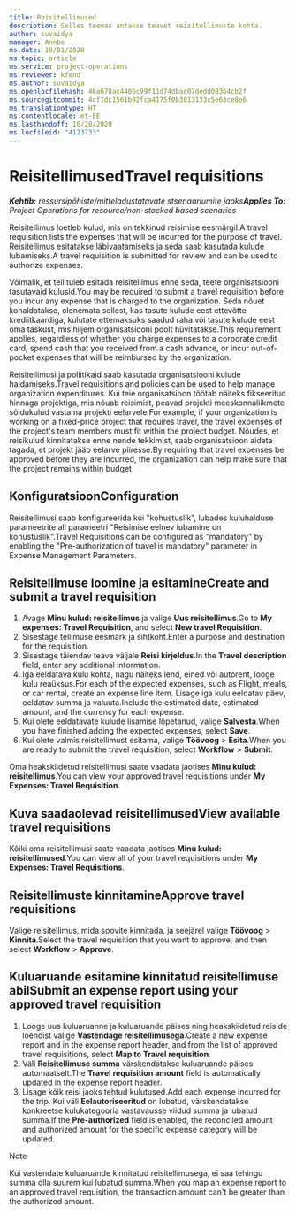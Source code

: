 ```yaml
---
title: Reisitellimused
description: Selles teemas antakse teavet reisitellimuste kohta.
author: suvaidya
manager: Annbe
ms.date: 10/01/2020
ms.topic: article
ms.service: project-operations
ms.reviewer: kfend
ms.author: suvaidya
ms.openlocfilehash: 46a678ac4486c99f11d74dbac07dedd08364cb2f
ms.sourcegitcommit: 4cf1dc1561b92fca4175f0b3813133c5e63ce8e6
ms.translationtype: HT
ms.contentlocale: et-EE
ms.lasthandoff: 10/28/2020
ms.locfileid: "4123733"
---
```

# <a name="travel-requisitions"></a><span data-ttu-id="33465-103">Reisitellimused</span><span class="sxs-lookup"><span data-stu-id="33465-103">Travel requisitions</span></span>

<span data-ttu-id="33465-104">_**Kehtib:** ressursipõhiste/mitteladustatavate stsenaariumite jaoks_</span><span class="sxs-lookup"><span data-stu-id="33465-104">_**Applies To:** Project Operations for resource/non-stocked based scenarios_</span></span>

<span data-ttu-id="33465-105">Reisitellimus loetleb kulud, mis on tekkinud reisimise eesmärgil.</span><span class="sxs-lookup"><span data-stu-id="33465-105">A travel requisition lists the expenses that will be incurred for the purpose of travel.</span></span> <span data-ttu-id="33465-106">Reisitellimus esitatakse läbivaatamiseks ja seda saab kasutada kulude lubamiseks.</span><span class="sxs-lookup"><span data-stu-id="33465-106">A travel requisition is submitted for review and can be used to authorize expenses.</span></span>

<span data-ttu-id="33465-107">Võimalik, et teil tuleb esitada reisitellimus enne seda, teete organisatsiooni tasutavaid kulusid.</span><span class="sxs-lookup"><span data-stu-id="33465-107">You may be required to submit a travel requisition before you incur any expense that is charged to the organization.</span></span> <span data-ttu-id="33465-108">Seda nõuet kohaldatakse, olenemata sellest, kas tasute kulude eest ettevõtte krediitkaardiga, kulutate ettemaksuks saadud raha või tasute kulude eest oma taskust, mis hiljem organisatsiooni poolt hüvitatakse.</span><span class="sxs-lookup"><span data-stu-id="33465-108">This requirement applies, regardless of whether you charge expenses to a corporate credit card, spend cash that you received from a cash advance, or incur out-of-pocket expenses that will be reimbursed by the organization.</span></span>

<span data-ttu-id="33465-109">Reisitellimusi ja poliitikaid saab kasutada organisatsiooni kulude haldamiseks.</span><span class="sxs-lookup"><span data-stu-id="33465-109">Travel requisitions and policies can be used to help manage organization expenditures.</span></span> <span data-ttu-id="33465-110">Kui teie organisatsioon töötab näiteks fikseeritud hinnaga projektiga, mis nõuab reisimist, peavad projekti meeskonnaliikmete sõidukulud vastama projekti eelarvele.</span><span class="sxs-lookup"><span data-stu-id="33465-110">For example, if your organization is working on a fixed-price project that requires travel, the travel expenses of the project's team members must fit within the project budget.</span></span> <span data-ttu-id="33465-111">Nõudes, et reisikulud kinnitatakse enne nende tekkimist, saab organisatsioon aidata tagada, et projekt jääb eelarve piiresse.</span><span class="sxs-lookup"><span data-stu-id="33465-111">By requiring that travel expenses be approved before they are incurred, the organization can help make sure that the project remains within budget.</span></span>

## <a name="configuration"></a><span data-ttu-id="33465-112">Konfiguratsioon</span><span class="sxs-lookup"><span data-stu-id="33465-112">Configuration</span></span> 

<span data-ttu-id="33465-113">Reisitellimusi saab konfigureerida kui "kohustuslik", lubades kuluhalduse parameetrite all parameetri "Reisimise eelnev lubamine on kohustuslik".</span><span class="sxs-lookup"><span data-stu-id="33465-113">Travel Requisitions can be configured as "mandatory" by enabling the "Pre-authorization of travel is mandatory" parameter in Expense Management Parameters.</span></span> 

## <a name="create-and-submit-a-travel-requisition"></a><span data-ttu-id="33465-114">Reisitellimuse loomine ja esitamine</span><span class="sxs-lookup"><span data-stu-id="33465-114">Create and submit a travel requisition</span></span>

1. <span data-ttu-id="33465-115">Avage **Minu kulud: reisitellimus** ja valige **Uus reisitellimus**.</span><span class="sxs-lookup"><span data-stu-id="33465-115">Go to **My expenses: Travel Requisition**, and select **New travel Requisition**.</span></span>
2. <span data-ttu-id="33465-116">Sisestage tellimuse eesmärk ja sihtkoht.</span><span class="sxs-lookup"><span data-stu-id="33465-116">Enter a purpose and destination for the requisition.</span></span>
3. <span data-ttu-id="33465-117">Sisestage täiendav teave väljale **Reisi kirjeldus**.</span><span class="sxs-lookup"><span data-stu-id="33465-117">In the  **Travel description** field, enter any additional information.</span></span> 
4. <span data-ttu-id="33465-118">Iga eeldatava kulu kohta, nagu näiteks lend, eined või autorent, looge kulu reaüksus.</span><span class="sxs-lookup"><span data-stu-id="33465-118">For each of the expected expenses, such as Flight, meals, or car rental, create an expense line item.</span></span> <span data-ttu-id="33465-119">Lisage iga kulu eeldatav päev, eeldatav summa ja valuuta.</span><span class="sxs-lookup"><span data-stu-id="33465-119">Include the estimated date, estimated amount, and the currency for each expense.</span></span> 
5. <span data-ttu-id="33465-120">Kui olete eeldatavate kulude lisamise lõpetanud, valige **Salvesta**.</span><span class="sxs-lookup"><span data-stu-id="33465-120">When you have finished adding the expected expenses, select **Save**.</span></span>
6. <span data-ttu-id="33465-121">Kui olete valmis reisitellimust esitama, valige **Töövoog** > **Esita**.</span><span class="sxs-lookup"><span data-stu-id="33465-121">When you are ready to submit the travel requisition, select **Workflow** > **Submit**.</span></span>

<span data-ttu-id="33465-122">Oma heakskiidetud reisitellimusi saate vaadata jaotises **Minu kulud: reisitellimus**.</span><span class="sxs-lookup"><span data-stu-id="33465-122">You can view your approved travel requisitions under **My Expenses: Travel Requisition**.</span></span> 

## <a name="view-available-travel-requisitions"></a><span data-ttu-id="33465-123">Kuva saadaolevad reisitellimused</span><span class="sxs-lookup"><span data-stu-id="33465-123">View available travel requisitions</span></span>

<span data-ttu-id="33465-124">Kõiki oma reisitellimusi saate vaadata jaotises **Minu kulud: reisitellimused**.</span><span class="sxs-lookup"><span data-stu-id="33465-124">You can view all of your travel requisitions under **My Expenses: Travel Requisitions**.</span></span>

## <a name="approve-travel-requisitions"></a><span data-ttu-id="33465-125">Reisitellimuste kinnitamine</span><span class="sxs-lookup"><span data-stu-id="33465-125">Approve travel requisitions</span></span>

<span data-ttu-id="33465-126">Valige reisitellimus, mida soovite kinnitada, ja seejärel valige **Töövoog** > **Kinnita**.</span><span class="sxs-lookup"><span data-stu-id="33465-126">Select the travel requisition that you want to approve, and then select **Workflow** > **Approve**.</span></span>  

## <a name="submit-an-expense-report-using-your-approved-travel-requisition"></a><span data-ttu-id="33465-127">Kuluaruande esitamine kinnitatud reisitellimuse abil</span><span class="sxs-lookup"><span data-stu-id="33465-127">Submit an expense report using your approved travel requisition</span></span>

1. <span data-ttu-id="33465-128">Looge uus kuluaruanne ja kuluaruande päises ning heakskiidetud reiside loendist valige **Vastendage reisitellimusega**.</span><span class="sxs-lookup"><span data-stu-id="33465-128">Create a new expense report and in the expense report header, and from the list of approved travel requisitions, select **Map to Travel requisition**.</span></span>
2. <span data-ttu-id="33465-129">Väli **Reisitellimuse summa** värskendatakse kuluaruande päises automaatselt.</span><span class="sxs-lookup"><span data-stu-id="33465-129">The **Travel requisition amount** field is automatically updated in the expense report header.</span></span>
3. <span data-ttu-id="33465-130">Lisage kõik reisi jaoks tehtud kulutused.</span><span class="sxs-lookup"><span data-stu-id="33465-130">Add each expense incurred for the trip.</span></span> <span data-ttu-id="33465-131">Kui väli **Eelautoriseeritud** on lubatud, värskendatakse konkreetse kulukategooria vastavausse viidud summa ja lubatud summa.</span><span class="sxs-lookup"><span data-stu-id="33465-131">If the **Pre-authorized** field is enabled, the reconciled amount and authorized amount for the specific expense category will be updated.</span></span>

> [!NOTE]
> <span data-ttu-id="33465-132">Kui vastendate kuluaruande kinnitatud reisitellimusega, ei saa tehingu summa olla suurem kui lubatud summa.</span><span class="sxs-lookup"><span data-stu-id="33465-132">When you map an expense report to an approved travel requisition, the transaction amount can't be greater than the authorized amount.</span></span> 
